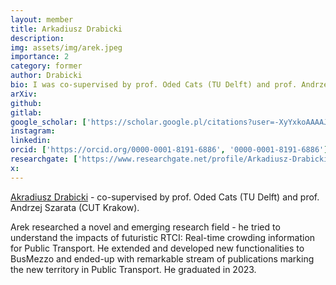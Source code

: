 ```yaml
---
layout: member
title: Arkadiusz Drabicki
description: 
img: assets/img/arek.jpeg
importance: 2
category: former
author: Drabicki
bio: I was co-supervised by prof. Oded Cats (TU Delft) and prof. Andrzej Szarata (CUT Krakow). I researched a novel and emerging research field - tried to understand the impacts of futuristic RTCI: Real-time crowding information for Public Transport - and extended and developed new functionalities to BusMezzo and ended-up with remarkable stream of publications marking the new territory in Public Transport.
arXiv:
github: 
gitlab:
google_scholar: ['https://scholar.google.pl/citations?user=-XyYxkoAAAAJ', 'google_scholar']
instagram:
linkedin: 
orcid: ['https://orcid.org/0000-0001-8191-6886', '0000-0001-8191-6886']
researchgate: ['https://www.researchgate.net/profile/Arkadiusz-Drabicki', 'Arkadiusz-Drabicki']
x: 
---
```


[Akradiusz Drabicki](https://www.researchgate.net/profile/Arkadiusz-Drabicki) - co-supervised by prof. Oded Cats (TU Delft) and prof. Andrzej Szarata (CUT Krakow). 

Arek researched a novel and emerging research field - he tried to understand the impacts of futuristic RTCI: Real-time crowding information for Public Transport. He extended and developed new functionalities to BusMezzo and ended-up with remarkable stream of publications marking the new territory in Public Transport. He graduated in 2023.
